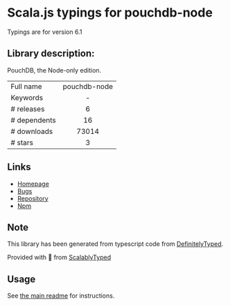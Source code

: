 
# Scala.js typings for pouchdb-node

Typings are for version 6.1

## Library description:
PouchDB, the Node-only edition.

|                    |                 |
| ------------------ | :-------------: |
| Full name          | pouchdb-node |
| Keywords           | - |
| # releases         | 6 |
| # dependents       | 16 |
| # downloads        | 73014 |
| # stars            | 3 |

## Links
- [Homepage](https://github.com/pouchdb/pouchdb#readme)
- [Bugs](https://github.com/pouchdb/pouchdb/issues)
- [Repository](https://github.com/pouchdb/pouchdb)
- [Npm](https://www.npmjs.com/package/pouchdb-node)
    


## Note
This library has been generated from typescript code from [DefinitelyTyped](https://definitelytyped.org).

Provided with :purple_heart: from [ScalablyTyped](https://github.com/oyvindberg/ScalablyTyped)

## Usage
See [the main readme](../../readme.md) for instructions.


